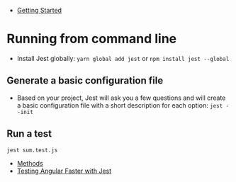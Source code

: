 * [Getting Started](https://jestjs.io/docs/en/getting-started)

# Running from command line
* Install Jest globally:
`yarn global add jest` or `npm install jest --global`

## Generate a basic configuration file
* Based on your project, Jest will ask you a few questions and will create a basic configuration file with a short description for each option:
`jest --init`

## Run a test
`jest sum.test.js`

* [Methods](https://jestjs.io/docs/en/expect#methods)
* [Testing Angular Faster with Jest](https://www.xfive.co/blog/testing-angular-faster-jest)
